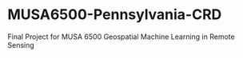 # MUSA6500-Pennsylvania-CRD
Final Project for MUSA 6500 Geospatial Machine Learning in Remote Sensing 
